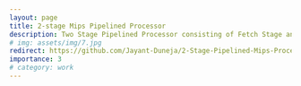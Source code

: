 ```yaml
---
layout: page
title: 2-stage Mips Pipelined Processor
description: Two Stage Pipelined Processor consisting of Fetch Stage and Decode/Execute Stage using Verilog-HDL.
# img: assets/img/7.jpg
redirect: https://github.com/Jayant-Duneja/2-Stage-Pipelined-Mips-Processsor
importance: 3
# category: work
---
```





